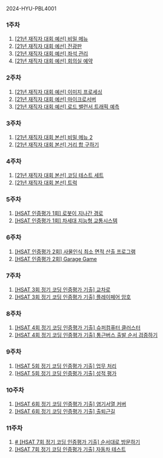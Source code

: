2024-HYU-PBL4001

### 1주차
1. [[21년 재직자 대회 예선] 비밀 메뉴](https://softeer.ai/practice/6269)
2. [[21년 재직자 대회 예선] 전광판](https://softeer.ai/practice/6268)
3. [[21년 재직자 대회 예선] 좌석 관리](https://softeer.ai/practice/6267)
4. [[21년 재직자 대회 예선] 회의실 예약](https://softeer.ai/practice/6266)

### 2주차
1. [[21년 재직자 대회 예선] 이미지 프로세싱](https://softeer.ai/practice/6265)
2. [[21년 재직자 대회 예선] 마이크로서버](https://softeer.ai/practice/6264)
3. [[21년 재직자 대회 예선] 로드 밸런서 트래픽 예측](https://softeer.ai/practice/6263)

### 3주차
1. [[21년 재직자 대회 본선] 비밀 메뉴 2](https://softeer.ai/practice/6259)
2. [[21년 재직자 대회 본선] 거리 합 구하기](https://softeer.ai/practice/6258)

### 4주차
1. [[21년 재직자 대회 본선] 코딩 테스트 세트](https://softeer.ai/practice/6261)
2. [[21년 재직자 대회 본선] 트럭](https://softeer.ai/practice/6260)

### 5주차
1. [[HSAT 인증평가 1회] 로봇이 지나간 경로](https://softeer.ai/practice/6275)
2. [[HSAT 인증평가 1회] 차세대 지능형 교통시스템](https://softeer.ai/practice/6274)

### 6주차
1. [[HSAT 인증평가 2회] 사물인식 최소 면적 산출 프로그램](https://softeer.ai/practice/6277)
2. [[HSAT 인증평가 2회] Garage Game](https://softeer.ai/practice/6276)

### 7주차
1. [[HSAT 3회 정기 코딩 인증평가 기출] 교차로](https://softeer.ai/practice/6256)
2. [[HSAT 3회 정기 코딩 인증평가 기출] 플레이페어 암호](https://softeer.ai/practice/6255)

### 8주차
1. [[HSAT 4회 정기 코딩 인증평가 기출] 슈퍼컴퓨터 클러스터](https://softeer.ai/practice/6252)
2. [[HSAT 4회 정기 코딩 인증평가 기출] 통근버스 출발 순서 검증하기](https://softeer.ai/practice/6257)

### 9주차
1. [[HSAT 5회 정기 코딩 인증평가 기출] 업무 처리](https://softeer.ai/practice/6251)
2. [[HSAT 5회 정기 코딩 인증평가 기출] 성적 평가](https://softeer.ai/practice/6250)

### 10주차
1. [[HSAT 6회 정기 코딩 인증평가 기출] 염기서열 커버](https://softeer.ai/practice/6249)
2. [[HSAT 6회 정기 코딩 인증평가 기출] 출퇴근길](https://softeer.ai/practice/6248)

### 11주차
1. [# [HSAT 7회 정기 코딩 인증평가 기출] 순서대로 방문하기](https://softeer.ai/practice/6246)
2. [[HSAT 7회 정기 코딩 인증평가 기출] 자동차 테스트](https://softeer.ai/practice/6247)